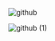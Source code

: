 ![github](https://user-images.githubusercontent.com/36008397/102542457-96899780-4090-11eb-8f77-9585aee7879b.gif)

![github (1)](https://user-images.githubusercontent.com/36008397/102542455-94bfd400-4090-11eb-8eda-a7d95d2ee70d.gif)

